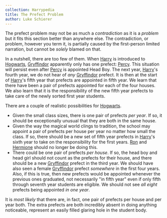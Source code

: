 ```yaml
---
collection: Harrypedia
title: The Prefect Problem
author: Luke Schierer
---
```


The prefect problem may not be as much a _contradiction_ as it is a _problem_ but it fits this section better than anywhere else. The contradiction, or problem, however you term it, is partially caused by the first-person limited narration, but cannot be _solely_ blamed on that.

In a nutshell, there are too few of them. When [Harry] is introduced to [Hogwarts], [Gryffindor] apparently only has one prefect: [Percy]. This situation will persist even after [Percy] is appointed Head Boy. The next year, [Harry]'s fourth year, we do not hear of _any_ [Gryffindor] prefect. It is then at the start of [Harry]'s fifth year that prefects are appointed in fifth year. We learn that there have been a pair of prefects appointed for each of the four houses. We also learn that it is the responsibility of the new fifth year prefects to take care of the newly sorted first year students.

There are a couple of realistic possibilities for [Hogwarts].

- Given the small class sizes, there is one pair of prefects _per year_. If so, it should be exceptionally unusual that they are both in the same house.
- Given the way the magical world clings to tradition, the school may appoint a pair of prefects per house per year no matter how small the class. If so, there should be a new set of fifth year prefects in [Harry]'s sixth year to take on the responsibility for the first years. [Ron] and [Hermione] should no longer be doing this.
- There could be one pair of prefects _per house_. If so, the head boy and head girl should not count as the prefects for their house, and there should be a new [Gryffindor] prefect in the third year. We should have also seen a female [Gryffindor] prefect _somewhere_ in the first four years. Also, if this is true, then new prefects would be appointed whenever the previous ones graduated, not necessarily "in fifth year" even if only fifth through seventh year students are eligible. We should not see _all eight_ prefects being appointed _in one year_.

It is _most likely_ that there are, in fact, one pair of prefects per house and per year both. The extra prefects are both incredibly absent in doing anything noticeable, represent an easily filled glaring hole in the student body.

[Harry]: </Harrypedia/people/Potter/Harry James/>
[Hogwarts]: /Harrypedia/Hogwarts/
[Percy]: </Harrypedia/people/Weasley/Percy Ignatius/>
[Gryffindor]: /Harrypedia/Hogwarts/Gryffindor/
[Ron]: </Harrypedia/people/Weasley/Ronald Bilius/>
[Hermione]: </Harrypedia/people/Granger/Hermione Jean/>
